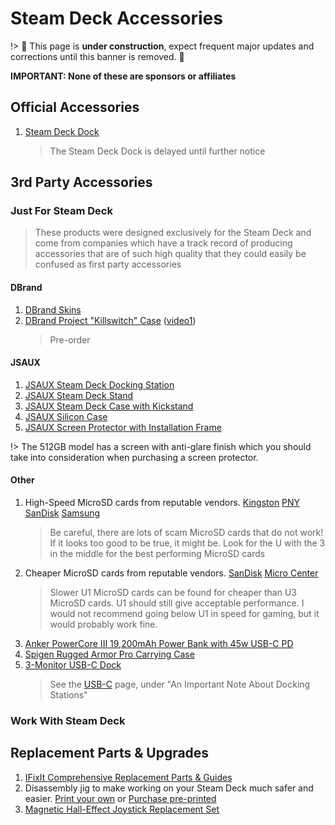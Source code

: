 # Steam Deck Accessories

!> :construction: This page is **under construction**, expect frequent major
updates and corrections until this banner is removed. :construction:

**IMPORTANT: None of these are sponsors or affiliates**

## Official Accessories

1. [Steam Deck Dock](https://store.steampowered.com/steamdeck#SaleSection_32435)
   > The Steam Deck Dock is delayed until further notice

## 3rd Party Accessories

### Just For Steam Deck

> These products were designed exclusively for the Steam Deck and come from
> companies which have a track record of producing accessories that are of such
> high quality that they could easily be confused as first party accessories

#### DBrand

1. [DBrand Skins](https://dbrand.com/shop/steam-deck-skins)
2. [DBrand Project "Killswitch" Case](https://dbrand.com/killswitch)
   ([video1](https://www.youtube.com/watch?v=JXhT13oZchA))
   > Pre-order

#### JSAUX

1. [JSAUX Steam Deck Docking Station](https://www.jsaux.com/products/steam-deck-docking-station)
2. [JSAUX Steam Deck Stand](https://www.jsaux.com/products/steam-deck-stand)
3. [JSAUX Steam Deck Case with Kickstand](https://www.jsaux.com/products/steam-deck-stand-protector)
4. [JSAUX Silicon Case](https://www.jsaux.com/products/steam-deck-protective-case)
5. [JSAUX Screen Protector with Installation Frame](https://www.jsaux.com/products/steam-deck-screen-protector-1)

!> The 512GB model has a screen with anti-glare finish which you should take
into consideration when purchasing a screen protector.

#### Other

1. High-Speed MicroSD cards from reputable vendors.
   [Kingston](https://www.amazon.com/dp/B07YGYQNN4)
   [PNY](https://www.amazon.com/PNY-512GB-Premier-X-microSDXC-Memory/dp/B09R9B9XCJ/)
   [SanDisk](https://www.amazon.com/SanDisk-256GB-Extreme-microSD-Adapter/dp/B07FCR3316/)
   [Samsung](https://www.amazon.com/SAMSUNG-Adapter-microSDXC-MB-ME512KA-AM/dp/B09B1HMJ9Z/)
   > Be careful, there are lots of scam MicroSD cards that do not work! If it
   > looks too good to be true, it might be. Look for the U with the 3 in the
   > middle for the best performing MicroSD cards
2. Cheaper MicroSD cards from reputable vendors.
   [SanDisk](https://www.amazon.com/SanDisk-128GB-MicroSDXC-Memory-Adapter/dp/B08GYKNCCP/)
   [Micro Center](https://www.amazon.com/Center-Memory-Adapter-Mobile-Storage/dp/B0B8GLD17C/)
   > Slower U1 MicroSD cards can be found for cheaper than U3 MicroSD cards. U1
   > should still give acceptable performance. I would not recommend going below
   > U1 in speed for gaming, but it would probably work fine.
3. [Anker PowerCore III 19,200mAh Power Bank with 45w USB-C PD](https://www.amazon.com/Anker-PowerCore-Capacity-Delivery-Portable/dp/B08FX8GKJ5)
4. [Spigen Rugged Armor Pro Carrying Case](https://www.amazon.com/Designed-Steam-Deck-Carrying-Accessories-Original/dp/B09XFH6NY4/)
5. [3-Monitor USB-C Dock](https://www.amazon.com/gp/product/B082KMKQQX/)
   > See the [USB-C](usbc.md) page, under "An Important Note About Docking
   > Stations"

### Work With Steam Deck

## Replacement Parts & Upgrades

1. [IFixIt Comprehensive Replacement Parts & Guides](https://www.ifixit.com/Device/Steam_Deck)
2. Disassembly jig to make working on your Steam Deck much safer and easier.
   [Print your own](https://www.thingiverse.com/thing:5019952) or
   [Purchase pre-printed](https://www.etsy.com/listing/1277993119/steam-deck-repair-jig-deck-steamdeck)
3. [Magnetic Hall-Effect Joystick Replacement Set](https://www.amazon.com/Drifting-Electromagnetic-Thumbstick-Steam-Deck-Replacement/dp/B0B8MH58WS/)
